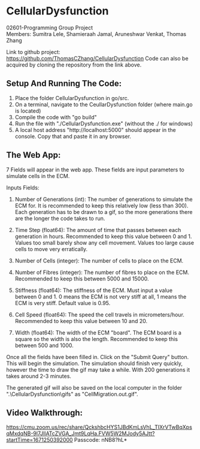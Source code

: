 # CellularDysfunction
02601-Programming Group Project <br>
Members: Sumitra Lele, Shamieraah Jamal, Aruneshwar Venkat, Thomas Zhang

Link to github project: https://github.com/ThomasCZhang/CellularDysfunction
Code can also be acquired by cloning the repository from the link above.

## Setup And Running The Code:

1) Place the folder CellularDysfunction in go/src.
2) On a terminal, navigate to the CeullarDysfunction folder (where main.go is located) 
3) Compile the code with "go build"
4) Run the file with "./CellularDysfunction.exe" (without the ./ for windows)
5) A local host address "http://localhost:5000" should appear in the console. Copy that and paste it in any browser.

## The Web App:

7 Fields will appear in the web app. These fields are input parameters to simulate cells in the ECM.

Inputs Fields:
1) Number of Generations (int): The number of generations to simulate the ECM for. It is recommended to keep this relatively low (less than 300). Each generation has to be drawn to a gif, so the more generations there are the longer the code takes to run.

2) Time Step (float64): The amount of time that passes between each generation in hours. Recommended to keep this value between 0 and 1. Values too small barely show any cell movement. Values too large cause cells to move very erratically. 

3) Number of Cells (integer): The number of cells to place on the ECM.

4) Number of Fibres (integer): The number of fibres to place on the ECM. Recommended to keep this between 5000 and 15000.

5) Stiffness (float64): The stiffness of the ECM. Must input a value between 0 and 1. 0 means the ECM is not very stiff at all, 1 means the ECM is very stiff. Default value is 0.95.

6) Cell Speed (float64): The speed the cell travels in micrometers/hour. Recommended to keep this value between 10 and 20.

7) Width (float64): The width of the ECM "board". The ECM board is a square so the width is also the length. Recommended to keep this between 500 and 1000.

Once all the fields have been filled in. Click on the "Submit Query" button. This will
begin the simulation. The simulation should finish very quickly, however the time to draw
the gif may take a while. With 200 generations it takes around 2-3 minutes.

The generated gif will also be saved on the local computer in the folder ".\CellularDysfunction\gifs" as "CellMigration.out.gif".

## Video Walkthrough:

https://cmu.zoom.us/rec/share/QckshbcHYS1JBdKmLsVhL_TIXrVTwBqXpsqMxdqNB-9l7JlIATcZVGA_Jmt9LqHa.FVW5W2MJody5AJtt?startTime=1671250392000
Passcode: nNB8?hL*